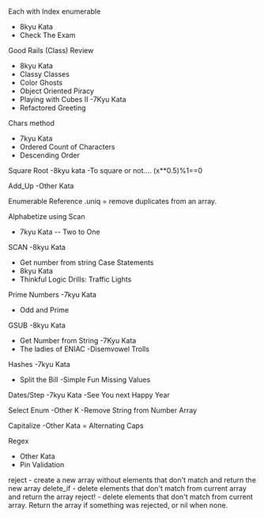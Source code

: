 Each with Index enumerable 
 - 8kyu Kata
 - Check The Exam
 
Good Rails (Class) Review
- 8kyu Kata
- Classy Classes 
- Color Ghosts
- Object Oriented Piracy
- Playing with Cubes II
-7Kyu Kata
- Refactored Greeting


Chars method
- 7kyu Kata
- Ordered Count of Characters
- Descending Order

Square Root
-8kyu kata
-To square or not....
(x**0.5)%1==0 

Add_Up
-Other Kata

Enumerable Reference
.uniq = remove duplicates from an array. 

Alphabetize using Scan
- 7kyu Kata
-- Two to One

SCAN
-8kyu Kata
- Get number from string
Case Statements
- 8kyu Kata
- Thinkful Logic Drills: Traffic Lights

Prime Numbers
-7kyu Kata
- Odd and Prime

GSUB 
-8kyu Kata
- Get Number from String
-7Kyu Kata
- The ladies of ENIAC
-Disemvowel Trolls

Hashes
-7kyu Kata
- Split the Bill
-Simple Fun Missing Values

Dates/Step
-7kyu Kata
-See You next Happy Year

Select Enum
-Other K
-Remove String from Number Array

Capitalize
-Other Kata
 = Alternating Caps
 
 Regex
- Other Kata
- Pin Validation


reject - create a new array without elements that don't match and return the new array
delete_if - delete elements that don't match from current array and return the array
reject! - delete elements that don't match from current array. Return the array if something was rejected, or nil when none.